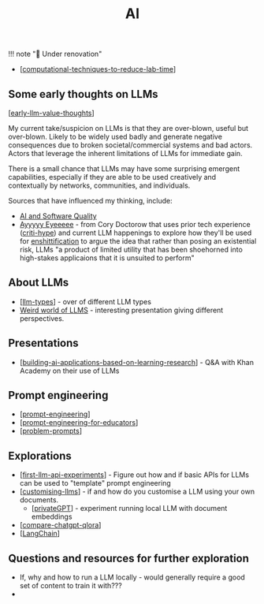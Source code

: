 ﻿---
title: AI
type: note
tags:
	- AI
---

!!! note "🚧  Under renovation"

- [[computational-techniques-to-reduce-lab-time]]

## Some early thoughts on LLMs

[[early-llm-value-thoughts]]

My current take/suspicion on LLMs is that they are over-blown, useful but over-blown. Likely to be widely used badly and generate negative consequences due to broken societal/commercial systems and bad actors. Actors that leverage the inherent limitations of LLMs for immediate gain. 

There is a small chance that LLMs may have some surprising emergent capabilities, especially if they are able to be used creatively and contextually by networks, communities, and individuals.

Sources that have influenced my thinking, include:

- [AI and Software Quality](https://softwarecrisis.dev/letters/ai-and-software-quality/)
- [Ayyyyy Eyeeeee](https://doctorow.medium.com/ayyyyyy-eyeeeee-4ac92fa2eed) - from Cory Doctorow that uses prior tech experience ([criti-hype](https://sts-news.medium.com/youre-doing-it-wrong-notes-on-criticism-and-technology-hype-18b08b4307e5)) and current LLM happenings to explore how they'll be used for [enshittification](https://pluralistic.net/2023/01/21/potemkin-ai/#hey-guys) to argue the idea that rather than posing an existential risk, LLMs "a product of limited utility that has been shoehorned into high-stakes applicaions that it is unsuited to perform"

## About LLMs

- [[llm-types]] - over of different LLM types
- [Weird world of LLMS](https://simonwillison.net/2023/Aug/3/weird-world-of-llms/) - interesting presentation giving different perspectives.

## Presentations 

- [[building-ai-applications-based-on-learning-research]] - Q&A with Khan Academy on their use of LLMs

## Prompt engineering

- [[prompt-engineering]]
- [[prompt-engineering-for-educators]]
- [[problem-prompts]]

## Explorations

- [[first-llm-api-experiments]] - Figure out how and if basic APIs for LLMs can be used to "template" prompt engineering
- [[customising-llms]] - if and how do you customise a LLM using your own documents.
	- [[privateGPT]] - experiment running local LLM with document embeddings
- [[compare-chatgpt-qlora]]
- [[LangChain]]

## Questions and resources for further exploration

- If, why and how to run a LLM locally - would generally require a good set of content to train it with???
- 

[//begin]: # "Autogenerated link references for markdown compatibility"
[computational-techniques-to-reduce-lab-time]: research/computational-techniques-to-reduce-lab-time "Computational techniques to reduce lab time"
[early-llm-value-thoughts]: early-llm-value-thoughts "Early LLMm value thoughts"
[llm-types]: llm-types "LLM Types"
[building-ai-applications-based-on-learning-research]: building-ai-applications-based-on-learning-research "Building AI applications based on learning research"
[prompt-engineering]: prompt-engineering "Prompt engineering"
[prompt-engineering-for-educators]: prompt-engineering-for-educators "prompt-engineering-for-educators"
[problem-prompts]: problem-prompts "Problem prompts"
[first-llm-api-experiments]: explorations/first-llm-api-experiments "First experiments with LLM APIs"
[customising-llms]: explorations/customising-llms "Customising LLMs"
[privateGPT]: explorations/privateGPT "PrivateGPT"
[compare-chatgpt-qlora]: explorations/compare-chatgpt-qlora "Explorations in comparing ChatGPT & QLoRA"
[LangChain]: explorations/LangChain "LangChain"
[//end]: # "Autogenerated link references"